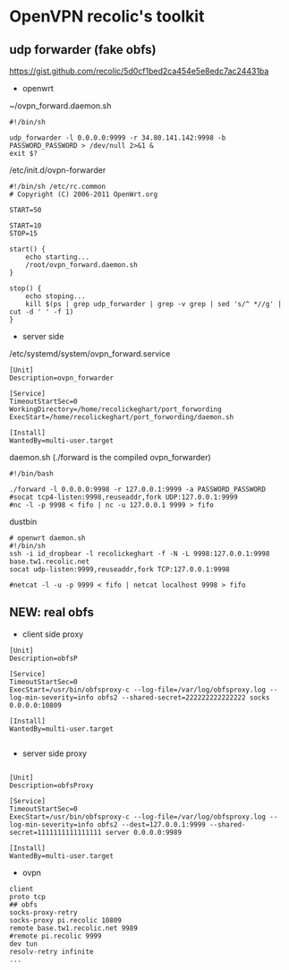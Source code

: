 # OpenVPN recolic's toolkit

## udp forwarder (fake obfs)

https://gist.github.com/recolic/5d0cf1bed2ca454e5e8edc7ac24431ba

- openwrt

~/ovpn_forward.daemon.sh

```
#!/bin/sh

udp_forwarder -l 0.0.0.0:9999 -r 34.80.141.142:9998 -b PASSWORD_PASSWORD > /dev/null 2>&1 &
exit $?
```

/etc/init.d/ovpn-forwarder

```
#!/bin/sh /etc/rc.common
# Copyright (C) 2006-2011 OpenWrt.org

START=50

START=10 
STOP=15

start() {        
	echo starting...
	/root/ovpn_forward.daemon.sh
}                 

stop() {          
	echo stoping...
	kill $(ps | grep udp_forwarder | grep -v grep | sed 's/^ *//g' | cut -d ' ' -f 1)
}
```

- server side

/etc/systemd/system/ovpn_forward.service

```
[Unit]
Description=ovpn_forwarder

[Service]
TimeoutStartSec=0
WorkingDirectory=/home/recolickeghart/port_forwording
ExecStart=/home/recolickeghart/port_forwording/daemon.sh

[Install]
WantedBy=multi-user.target
```

daemon.sh (./forward is the compiled ovpn_forwarder)
```
#!/bin/bash

./forward -l 0.0.0.0:9998 -r 127.0.0.1:9999 -a PASSWORD_PASSWORD
#socat tcp4-listen:9998,reuseaddr,fork UDP:127.0.0.1:9999
#nc -l -p 9998 < fifo | nc -u 127.0.0.1 9999 > fifo
```


dustbin
```
# openwrt daemon.sh
#!/bin/sh
ssh -i id_dropbear -l recolickeghart -f -N -L 9998:127.0.0.1:9998 base.tw1.recolic.net
socat udp-listen:9999,reuseaddr,fork TCP:127.0.0.1:9998

#netcat -l -u -p 9999 < fifo | netcat localhost 9998 > fifo
```

## NEW: real obfs

- client side proxy
```
[Unit]
Description=obfsP

[Service]
TimeoutStartSec=0
ExecStart=/usr/bin/obfsproxy-c --log-file=/var/log/obfsproxy.log --log-min-severity=info obfs2 --shared-secret=222222222222222 socks 0.0.0.0:10809

[Install]
WantedBy=multi-user.target


```

- server side proxy
```

[Unit]
Description=obfsProxy

[Service]
TimeoutStartSec=0
ExecStart=/usr/bin/obfsproxy-c --log-file=/var/log/obfsproxy.log --log-min-severity=info obfs2 --dest=127.0.0.1:9999 --shared-secret=1111111111111111 server 0.0.0.0:9989

[Install]
WantedBy=multi-user.target
```

- ovpn
```
client
proto tcp
## obfs
socks-proxy-retry
socks-proxy pi.recolic 10809
remote base.tw1.recolic.net 9989
#remote pi.recolic 9999
dev tun
resolv-retry infinite
...
```
